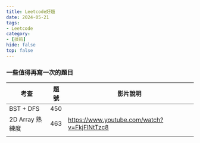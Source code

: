 ```yaml
---
title: Leetcode好題
date: 2024-05-21
tags:
- Leetcode
category:
- [技術]
hide: false
top: false
---
```


### 一些值得再寫一次的題目

| 考查            | 題號 | 影片說明                                    |
| --------------- | ---- | ------------------------------------------- |
| BST + DFS       | 450  |                                             |
| 2D Array 熟練度 | 463  | https://www.youtube.com/watch?v=FkjFlNtTzc8 |
|                 |      |                                             |







 